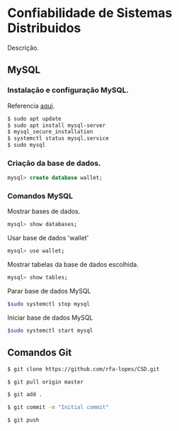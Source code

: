 # Confiabilidade de Sistemas Distribuidos

Descrição.

## MySQL
### Instalação e configuração MySQL.
Referencia [aqui](https://www.digitalocean.com/community/tutorials/como-instalar-o-mysql-no-ubuntu-18-04-pt).
```bash
$ sudo apt update
$ sudo apt install mysql-server
$ mysql_secure_installation
$ systemctl status mysql.service
$ sudo mysql
```
### Criação da base de dados.
```SQL
mysql> create database wallet;
```
### Comandos MySQL
Mostrar bases de dados.
```bash
mysql> show databases;
```
Usar base de dados 'wallet'
```bash
mysql> use wallet;
```
Mostrar tabelas da base de dados escolhida.
```bash
mysql> show tables;
```
Parar base de dados MySQL
```bash
$sudo systemctl stop mysql
```
Iniciar base de dados MySQL
```bash
$sudo systemctl start mysql
```


## Comandos Git
```bash
$ git clone https://github.com/rfa-lopes/CSD.git
```
```bash
$ git pull origin master
```

```bash
$ git add .
```

```bash
$ git commit -m "Initial commit"
```

```bash
$ git push
```

